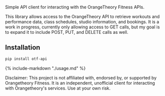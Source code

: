 Simple API client for interacting with the OrangeTheory Fitness APIs.


This library allows access to the OrangeTheory API to retrieve workouts and performance data, class schedules, studio information, and bookings. It is a work in progress, currently only allowing access to GET calls, but my goal is to expand it to include POST, PUT, and DELETE calls as well.

## Installation
```bash
pip install otf-api
```

{% include-markdown "./usage.md" %}

Disclaimer:
This project is not affiliated with, endorsed by, or supported by Orangetheory Fitness. It is an independent, unofficial client for interacting with Orangetheory's services. Use at your own risk.
